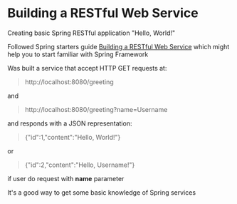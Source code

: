 # Building a RESTful Web Service
Creating basic Spring RESTful application "Hello, World!"

Followed Spring starters guide [Building a RESTful Web Service](https://spring.io/guides/gs/rest-service/) which might help
 you to start familiar with Spring Framework  
 
 Was built a service that accept HTTP GET requests at:
 
 > http://localhost:8080/greeting
 
 and
 
 > http://localhost:8080/greeting?name=Username
 
 and responds with a JSON representation:
  
 > {"id":1,"content":"Hello, World!"}
 
 or 
 
 > {"id":2,"content":"Hello, Username!"}
 
 if user do request with **name** parameter
 
 It's a good way to get some basic knowledge of Spring services 